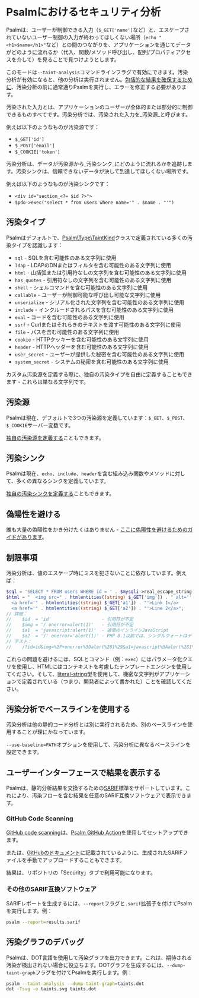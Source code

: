 # Psalmにおけるセキュリティ分析

Psalmは、ユーザーが制御できる入力（`$_GET['name']`など）と、エスケープされていないユーザー制御の入力が終わってほしくない場所（`echo "<h1>$name</h1>"`など）との間のつながりを、アプリケーションを通じてデータがどのように流れるか（代入、関数/メソッド呼び出し、配列/プロパティアクセスを介して）を見ることで見つけようとします。

このモードは`--taint-analysis`コマンドラインフラグで有効にできます。汚染分析が有効になると、他の分析は実行されません。[包括的な結果を確保するために](https://github.com/vimeo/psalm/issues/6156)、汚染分析の前に通常通りPsalmを実行し、エラーを修正する必要があります。

汚染された入力とは、アプリケーションのユーザーが全体的または部分的に制御できるものすべてです。汚染分析では、汚染された入力を_汚染源_と呼びます。

例えば以下のようなものが汚染源です：
- `$_GET['id']`
- `$_POST['email']`
- `$_COOKIE['token']`

汚染分析は、データが汚染源から_汚染シンク_にどのように流れるかを追跡します。汚染シンクは、信頼できないデータが決して到達してほしくない場所です。

例えば以下のようなものが汚染シンクです：
- `<div id="section_<?= $id ?>">`
- `$pdo->exec("select * from users where name='" . $name . "'")`

## 汚染タイプ

Psalmはデフォルトで、[Psalm\Type\TaintKind](https://github.com/vimeo/psalm/blob/master/src/Psalm/Type/TaintKind.php)クラスで定義されている多くの汚染タイプを認識します：

- `sql` - SQLを含む可能性のある文字列に使用
- `ldap` - LDAPのDNまたはフィルタを含む可能性のある文字列に使用
- `html` - 山括弧または引用符なしの文字列を含む可能性のある文字列に使用
- `has_quotes` - 引用符なしの文字列を含む可能性のある文字列に使用
- `shell` - シェルコマンドを含む可能性のある文字列に使用
- `callable` - ユーザーが制御可能な呼び出し可能な文字列に使用
- `unserialize` - シリアル化された文字列を含む可能性のある文字列に使用
- `include` - インクルードされるパスを含む可能性のある文字列に使用
- `eval` - コードを含む可能性のある文字列に使用
- `ssrf` - Curlまたはそれらきのテキストを渡す可能性のある文字列に使用
- `file` - パスを含む可能性のある文字列に使用
- `cookie` - HTTPクッキーを含む可能性のある文字列に使用
- `header` - HTTPヘッダーを含む可能性のある文字列に使用
- `user_secret` - ユーザーが提供した秘密を含む可能性のある文字列に使用
- `system_secret` - システムの秘密を含む可能性のある文字列に使用

カスタム汚染源を定義する際に、独自の汚染タイプを自由に定義することもできます - これらは単なる文字列です。

## 汚染源

Psalmは現在、デフォルトで3つの汚染源を定義しています：`$_GET`、`$_POST`、`$_COOKIE`サーバー変数です。

[独自の汚染源を定義する](custom_taint_sources.md)こともできます。

## 汚染シンク

Psalmは現在、`echo`、`include`、`header`を含む組み込み関数やメソッドに対して、多くの異なるシンクを定義しています。

[独自の汚染シンクを定義する](custom_taint_sinks.md)こともできます。

## 偽陽性を避ける

誰も大量の偽陽性をかき分けたくはありません - [ここに偽陽性を避けるためのガイドがあります](avoiding_false_positives.md)。

## 制限事項

汚染分析は、値のエスケープ時にミスを犯さないことに依存しています。例えば：

```php
$sql = 'SELECT * FROM users WHERE id = ' . $mysqli->real_escape_string((string) $_GET['id']);
$html = "  <img src=" . htmlentities((string) $_GET['img']) . " alt='' />
  <a href='" . htmlentities((string) $_GET['a1']) . "'>Link 1</a>
  <a href='" . htmlentities((string) $_GET['a2']) . "'>Line 2</a>";
// 詳細：
//    $id  = 'id'                   - 引用符が不足
//    $img = '/ onerror=alert(1)'   - 引用符が不足
//    $a1  = 'javascript:alert(1)'  - 通常のインラインJavaScript
//    $a2  = '/' onerror='alert(1)' - PHP 8.1以前では、シングルクォートはデフォルトでエスケープされない
// テスト：
//    /?id=id&img=%2F+onerror%3Dalert%281%29&a1=javascript%3Aalert%281%29&a2=%2F%27+onerror%3D%27alert%281%29
```

これらの問題を避けるには、SQLとコマンド（例：`exec`）にはパラメータ化クエリを使用し、HTMLにはコンテキストを考慮したテンプレートエンジンを使用してください。そして、[literal-string](https://psalm.dev/docs/annotating_code/type_syntax/scalar_types/#literal-string)型を使用して、機密な文字列がアプリケーションで定義されている（つまり、開発者によって書かれた）ことを確認してください。

## 汚染分析でベースラインを使用する

汚染分析は他の静的コード分析とは別に実行されるため、別のベースラインを使用することが理にかなっています。

`--use-baseline=PATH`オプションを使用して、汚染分析に異なるベースラインを設定できます。

## ユーザーインターフェースで結果を表示する

Psalmは、静的分析結果を交換するための[SARIF](http://docs.oasis-open.org/sarif/sarif/v2.0/csprd01/sarif-v2.0-csprd01.html)標準をサポートしています。これにより、汚染フローを含む結果を任意のSARIF互換ソフトウェアで表示できます。

### GitHub Code Scanning

[GitHub code scanning](https://docs.github.com/en/free-pro-team@latest/github/finding-security-vulnerabilities-and-errors-in-your-code/about-code-scanning)は、[Psalm GitHub Action](https://github.com/marketplace/actions/psalm-static-analysis-for-php)を使用してセットアップできます。

または、[GitHubのドキュメント](https://docs.github.com/en/free-pro-team@latest/github/finding-security-vulnerabilities-and-errors-in-your-code/uploading-a-sarif-file-to-github)に記載されているように、生成されたSARIFファイルを手動でアップロードすることもできます。

結果は、リポジトリの「Security」タブで利用可能になります。

### その他のSARIF互換ソフトウェア

SARIFレポートを生成するには、`--report`フラグと`.sarif`拡張子を付けてPsalmを実行します。例：

```bash
psalm --report=results.sarif
```

## 汚染グラフのデバッグ

Psalmは、DOT言語を使用して汚染グラフを出力できます。これは、期待される汚染が検出されない場合に役立ちます。DOTグラフを生成するには、`--dump-taint-graph`フラグを付けてPsalmを実行します。例：

```bash
psalm --taint-analysis --dump-taint-graph=taints.dot
dot -Tsvg -o taints.svg taints.dot
```
